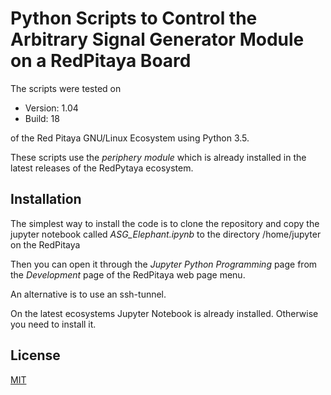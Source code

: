 # Python Scripts to Control the Arbitrary Signal Generator Module on a RedPitaya Board

The scripts were tested on 

- Version: 1.04
- Build: 18 

of the Red Pitaya GNU/Linux Ecosystem using Python 3.5.

These scripts use the *periphery module* which is already installed in the latest releases of the RedPytaya ecosystem.  



## Installation

The simplest way to install the code is to clone the repository and copy the jupyter notebook called *ASG_Elephant.ipynb* to the directory /home/jupyter on the RedPitaya 

Then you can open it through the *Jupyter Python Programming* page from the *Development* page of the RedPitaya web page menu.

An alternative is to use an ssh-tunnel.

On the latest ecosystems Jupyter Notebook is already installed. Otherwise you need to install it.


## License

[MIT](LICENSE)
